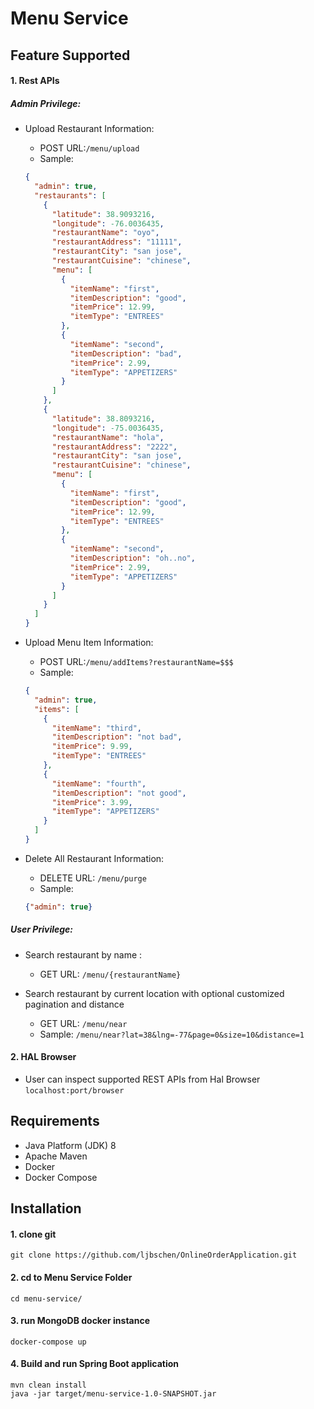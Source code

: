 # Menu Service

## Feature Supported
#### 1. Rest APIs
##### Admin Privilege:
* Upload Restaurant Information:
    * POST URL:```/menu/upload``` 
    * Sample: 
    ```json
    {
      "admin": true,
      "restaurants": [
        {
          "latitude": 38.9093216,
          "longitude": -76.0036435,
          "restaurantName": "oyo",
          "restaurantAddress": "11111",
          "restaurantCity": "san jose",
          "restaurantCuisine": "chinese",
          "menu": [
            {
              "itemName": "first",
              "itemDescription": "good",
              "itemPrice": 12.99,
              "itemType": "ENTREES"
            },
            {
              "itemName": "second",
              "itemDescription": "bad",
              "itemPrice": 2.99,
              "itemType": "APPETIZERS"
            }
          ]
        },
        {
          "latitude": 38.8093216,
          "longitude": -75.0036435,
          "restaurantName": "hola",
          "restaurantAddress": "2222",
          "restaurantCity": "san jose",
          "restaurantCuisine": "chinese",
          "menu": [
            {
              "itemName": "first",
              "itemDescription": "good",
              "itemPrice": 12.99,
              "itemType": "ENTREES"
            },
            {
              "itemName": "second",
              "itemDescription": "oh..no",
              "itemPrice": 2.99,
              "itemType": "APPETIZERS"
            }
          ]
        }
      ]
    } 
    ```

* Upload Menu Item Information: 
    * POST URL:```/menu/addItems?restaurantName=$$$```
    * Sample: 
    ```json
    {
      "admin": true,
      "items": [
        {
          "itemName": "third",
          "itemDescription": "not bad",
          "itemPrice": 9.99,
          "itemType": "ENTREES"
        },
        {
          "itemName": "fourth",
          "itemDescription": "not good",
          "itemPrice": 3.99,
          "itemType": "APPETIZERS"
        }
      ]
    }
    ```
* Delete All Restaurant Information: 
    * DELETE URL: ```/menu/purge```
    * Sample: 
    ```json
    {"admin": true}
    ```
    
##### User Privilege:
* Search restaurant by name :
    * GET URL: ```/menu/{restaurantName}```
    
* Search restaurant by current location with optional customized pagination and distance
    * GET URL: ```/menu/near```
    * Sample: ```/menu/near?lat=38&lng=-77&page=0&size=10&distance=1```

#### 2. HAL Browser
* User can inspect supported REST APIs from Hal Browser
```localhost:port/browser```


## Requirements 
* Java Platform (JDK) 8
* Apache Maven
* Docker
* Docker Compose 

## Installation
#### 1. clone git
```aidl
git clone https://github.com/ljbschen/OnlineOrderApplication.git
```

#### 2. cd to Menu Service Folder
```aidl
cd menu-service/
```

#### 3. run MongoDB docker instance
```aidl
docker-compose up
```

#### 4. Build and run Spring Boot application
```aidl
mvn clean install
java -jar target/menu-service-1.0-SNAPSHOT.jar